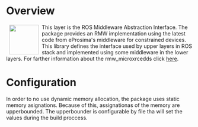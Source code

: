 # Overview

<a href="http://www.eprosima.com"><img src="https://encrypted-tbn3.gstatic.com/images?q=tbn:ANd9GcSd0PDlVz1U_7MgdTe0FRIWD0Jc9_YH-gGi0ZpLkr-qgCI6ZEoJZ5GBqQ" align="left" hspace="8" vspace="2" width="80" height="80" ></a>

This layer is the ROS Middleware Abstraction Interface.
The package provides an RMW implementation using the latest code from eProsima's middleware for constrained devices.
This library defines the interface used by upper layers in ROS stack and implemented using some middleware in the lower layers.
For farther information about the rmw_microxrcedds click [here]().



# Configuration

In order to no use dynamic memory allocation, the package uses static memory asignations. 
Because of this, assignationas of the memory are upperbounded.
The upperbounder is configurable by file tha will set the values during the build proccess.

